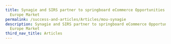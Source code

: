 ```yaml
---
title: Synagie and SIRS partner to springboard eCommerce Opportunities for
  Europe Market
permalink: /success-and-articles/Articles/mou-synagie
description: Synagie and SIRS partner to springboard eCommerce Opportunities for
  Europe Market
third_nav_title: Articles
---
```

